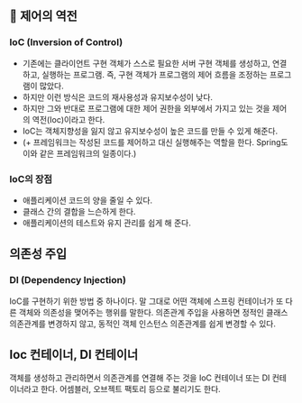 ## 🍃 제어의 역전

### IoC (Inversion of Control)
 - 기존에는 클라이언트 구현 객체가 스스로 필요한 서버 구현 객체를 생성하고, 연결하고, 실행하는 프로그램. 즉, 구현 객체가 프로그램의 제어 흐름을 조정하는 프로그램이 많았다. 
 - 하지만 이런 방식은 코드의 재사용성과 유지보수성이 낮다. 
 - 하지만 그와 반대로 프로그램에 대한 제어 권한을 외부에서 가지고 있는 것을 제어의 역전(Ioc)이라고 한다.
 -  IoC는 객체지향성을 잃지 않고 유지보수성이 높은 코드를 만들 수 있게 해준다.
 - (+ 프레임워크는 작성된 코드를 제어하고 대신 실행해주는 역할을 한다. Spring도 이와 같은 프레임워크의 일종이다.)

### IoC의 장점
- 애플리케이션 코드의 양을 줄일 수 있다.
- 클래스 간의 결합을 느슨하게 한다.
- 애플리케이션의 테스트와 유지 관리를 쉽게 해 준다.

## 의존성 주입

### DI (Dependency Injection)
IoC를 구현하기 위한 방법 중 하나이다. 말 그대로 어떤 객체에 스프링 컨테이너가 또 다른 객체와 의존성을 맺어주는 행위를 말한다. 의존관계 주입을 사용하면 정적인 클래스 의존관계를 변경하지 않고, 동적인 객체 인스턴스 의존관계를 쉽게 변경할 수 있다.

## Ioc 컨테이너, DI 컨테이너
객체를 생성하고 관리하면서 의존관계를 연결해 주는 것을 IoC 컨테이너 또는 DI 컨테이너라고 한다. 어셈블러, 오브젝트 팩토리 등으로 불리기도 한다.